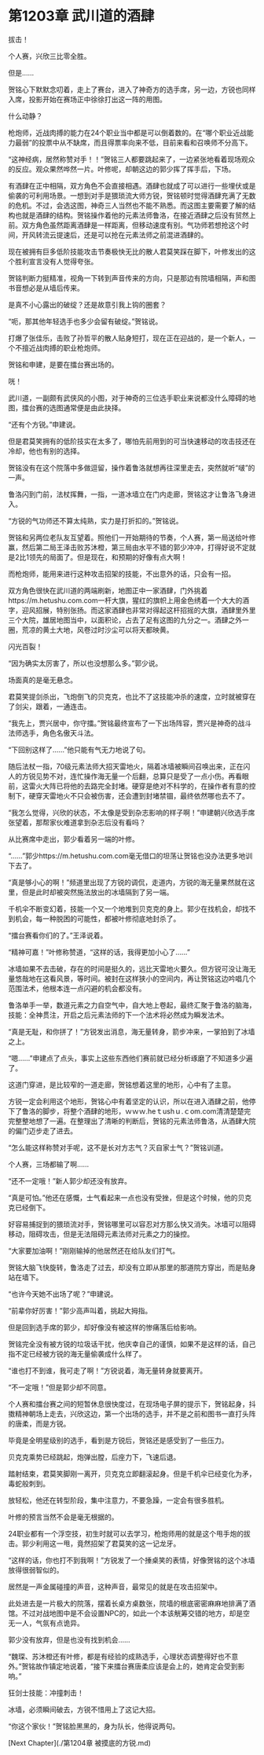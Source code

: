 # 第1203章 武川道的酒肆

拔击！

个人赛，兴欣三比零全胜。

但是……

贺铭心下默默念叨着，走上了赛台，进入了神奇方的选手席，另一边，方锐也同样入席，投影开始在赛场正中徐徐打出这一阵的用图。

什么动静？

枪炮师，近战肉搏的能力在24个职业当中都是可以倒着数的。在“哪个职业近战能力最弱”的投票中从不缺席，而且得票率向来不低，目前来看和召唤师不分高下。

“这神经病，居然称赞对手！！”贺铭三人都要跳起来了，一边紧张地看着现场观众的反应。观众果然哗然一片。叶修呢，却朝这边的郭少挥了挥手后，下场。

有酒肆在正中相隔，双方角色不会直接相遇。酒肆也就成了可以进行一些埋伏或是偷袭的可利用场景。一想到对手是猥琐流大师方锐，贺铭顿时觉得酒肆充满了无数的危机。不过，会选这图，神奇三人当然也不能不熟悉。而这图主要需要了解的结构也就是酒肆的结构。贺铭操作着他的元素法师鲁洛，在接近酒肆之后没有贸然上前。双方角色虽然距离酒肆是一样距离，但移动速度有别。气功师若想抢这个时间，开风转流云提速后，还是可以抢在元素法师之前混进酒肆的。

现在被拥有巨多低阶技能攻击节奏极快无比的散人君莫笑踩在脚下，叶修发出的这个胜利宣言没有人觉得夸张。

贺铭判断力挺精准，视角一下转到声音传来的方向，只是那边有院墙相隔，声和图书音想必是从墙后传来。

是真不小心露出的破绽？还是故意引我上钩的圈套？

“呃，那其他年轻选手也多少会留有破绽。”贺铭说。

打爆了张佳乐，击败了孙哲平的散人贴身短打，现在正在迎战的，是一个新人，一个不擅近战肉搏的职业枪炮师。

贺铭和申建，是要在擂台赛出场的。

咣！

武川道，一副颇有武侠风的小图，对于神奇的三位选手职业来说都没什么障碍的地图，擂台赛的选图通常便是由此抉择。

“还有个方锐。”申建说。

但是君莫笑拥有的低阶技实在太多了，哪怕先前用到的可当快速移动的攻击技还在冷却，他也有别的选择。

贺铭没有在这个院落中多做逗留，操作着鲁洛就想再往深里走去，突然就听“啵”的一声。

鲁洛闪到门前，法杖挥舞，一指，一道冰墙立在门内走廊，贺铭这才让鲁洛飞身进入。

“方锐的气功师还不算太纯熟，实力是打折扣的。”贺铭说。

贺铭和另两位老队友互望着。照他们一开始期待的节奏，个人赛，第一局送给叶修赢，然后第二局王泽击败苏沐橙，第三局由水平不错的郭少冲冲，打得好说不定就是2比1领先的局面了。但是现在，和预期的好像有点大啊！

而枪炮师，能用来进行这种攻击招架的技能，不出意外的话，只会有一招。

双方角色很快在武川道的两端刷新，地图正中一家酒肆，门外挑着https://m.hetushu.com.com一杆大旗，猩红的旗帜上用金色绣着一个大大的酒字，迎风招展，特别张扬。而这家酒肆也非常对得起这杆招摇的大旗，酒肆里外里三个大院，雄居地图当中，以面积论，占去了足有这图的九分之一。酒肆之外一圈，荒凉的黄土大地，风卷过时沙尘可以将天都映黄。

闪光百裂！

“因为确实太厉害了，所以也没想那么多。”郭少说。

场面真的是毫无悬念。

君莫笑提剑杀出，飞炮倒飞的贝克克，也比不了这技能冲杀的速度，立时就被穿在了剑尖，跟着，一通连击。

“我先上，贾兴居中，你守擂。”贺铭最终宣布了一下出场阵容，贾兴是神奇的战斗法师选手，角色名傲天斗法。

“下回别这样了……”他只能有气无力地说了句。

随后法杖一指，70级元素法师大招天雷地火，隔着冰墙被瞬间召唤出来，正在闪人的方锐见势不对，连忙操作海无量一个后翻，总算只是受了一点小伤。再看眼前，这雷火大阵已将他的去路完全封堵。硬穿是绝对不科学的，在操作者有意的控制下，硬穿天雷地火不只会被伤害，还会遭到封堵禁锢，最终依然哪也去不了。

“我怎么觉得，兴欣的状态，不太像是受到杂志影响的样子啊！”申建朝兴欣选手席张望着，那帮家伙难道拿到杂志后没有看吗？

从比赛席中走出，郭少看着另一端的叶修。

“……”郭少https://m.hetushu.com.com毫无借口的坦荡让贺铭也没办法更多地训下去了。

“真是够小心的啊！”频道里出现了方锐的调侃，走道内，方锐的海无量果然就在这里，但是此时却被突然施法放出的冰墙隔到了另一端。

千机伞不断变幻着，技能一个又一个地堆到贝克克的身上。郭少在找机会，却找不到机会，每一种脱困的可能性，都被叶修彻底地封杀了。

“擂台赛看你们的了。”王泽说着。

“精神可嘉！”叶修称赞道，“这样的话，我得更加小心了……”

冰墙如果不去击破，存在的时间是挺久的，远比天雷地火要久。但方锐可没让海无量悠哉地在这看风景，等时间。被封在这样狭小的空间内，再让贺铭这边吟唱几个范围法术，他根本连一点闪避的机会都没有。

鲁洛单手一举，数道元素之力自空气中，自大地上卷起，最终汇聚于鲁洛的脑海，技能：全神贯注，开启之后元素法师的下一个法术将必然成为瞬发法术。

“真是无耻，和你拼了！”方锐发出消息，海无量转身，箭步冲来，一掌拍到了冰墙之上。

“嗯……”申建点了点头，事实上这些东西他们赛前就已经分析琢磨了不知道多少遍了。

这道门穿进，是比较窄的一道走廊，贺铭想着这里的地形，心中有了主意。

方锐一定会利用这个地形，贺铭心中有着坚定的认识，所以在进入酒肆之前，他停下了鲁洛的脚步，将整个酒肆的地形，ｗｗｗ.heｔushｕ.ｃom.com清清楚楚完完整整地想了一遍。在整理出了清晰的判断后，贺铭的元素法师鲁洛，从酒肆大院的偏门迈步走了进去。

“怎么能这样称赞对手呢，这不是长对方志气？灭自家士气？”贺铭训道。

个人赛，三场都输了啊……

“还不一定哦！”新人郭少却还没有放弃。

“真是可怕。”他还在感慨，士气看起来一点也没有受挫，但是这个时候，他的贝克克已经倒下。

好容易捕捉到的猥琐流对手，贺铭哪里可以容忍对方那么快又消失。冰墙可以阻碍移动，阻碍攻击，但是无法阻碍元素法师对元素之力的操控。

“大家要加油啊！”刚刚输掉的他居然还在给队友们打气。

贺铭大脑飞快旋转，鲁洛走了过去，却没有立即从那里的那道院方穿出，而是贴身站在墙下。

“也许今天她不出场了呢？”申建说。

“前辈你好厉害！”郭少高声叫着，挑起大拇指。

但是回到选手席的郭少，却好像没有被这样的惨痛落后给影响。

贺铭完全没有被方锐的垃圾话干扰，他庆幸自己的谨慎，如果不是这样的话，自己指不定已经被方锐的海无量偷袭成什么样了。

“谁也打不到谁，我可走了啊！”方锐说着，海无量转身就要离开。

“不一定哦！”但是郭少却不同意。

个人赛和擂台赛之间的短暂休息很快度过，在现场电子屏的提示下，贺铭起身，抖擞精神朝场上走去，兴欣这边，第一个出场的选手，并不是之前和图书一直打头阵的唐柔，而是方锐。

毕竟是全明星级别的选手，看到是方锐后，贺铭还是感受到了一些压力。

贝克克乘势已经跳起，炮弹出膛，后座力下，飞速后退。

踏射结束，君莫笑脚刚一离开，贝克克立即翻滚起身。但是千机伞已经变化为矛，毒蛇般刺到。

放轻松，他还在转型阶段，集中注意力，不要急躁，一定会有很多胜机。

叶修的预言当然不会是毫无根据的。

24职业都有一个浮空技，初生时就可以去学习，枪炮师用的就是这个甩手炮的拔击。郭少利用这一甩，竟然招架了君莫笑的这一记龙牙。

“这样的话，你也打不到我啊！”方锐发了一个捶桌笑的表情，好像贺铭的这个冰墙放得很弱智似的。

居然是一声金属碰撞的声音，这种声音，最常见的就是在攻击招架中。

此处进去是一片极大的院落，摆着长桌方桌数张，院墙的根底密密麻麻地排满了酒馆。不过对战地图中是不会设置NPC的，如此一个本该觥筹交错的地方，却是空无一人，气氛有点诡异。

郭少没有放弃，但是也没有找到机会……

“魏琛、苏沐橙还有叶修，都是有经验的成熟选手，心理状态调整得好也不意外。”贺铭故作镇定地说着，“接下来擂台赛唐柔应该是会上的，她肯定会受到影响。”

狂剑士技能：冲撞刺击！

冰墙，必须瞬间破去，方锐不惜用上了这记大招。

“你这个家伙！”贺铭脸黑黑的，身为队长，他得说两句。



[Next Chapter](./第1204章 被摸底的方锐.md)